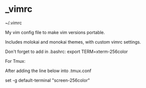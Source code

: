 # _vimrc

~/.vimrc

My vim config file to make vim versions portable.


Includes molokai and monokai themes, with custom vimrc settings.

Don't forget to add in .bashrc:
  export TERM=xterm-256color
  
For Tmux:


After adding the line below into .tmux.conf

set -g default-terminal "screen-256color"
